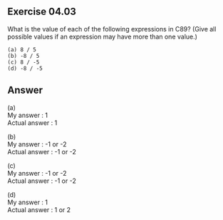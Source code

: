 ## Exercise 04.03
What is the value of each of the following expressions in C89? (Give all possible values if an expression may have more than one value.)
```
(a) 8 / 5
(b) -8 / 5
(c) 8 / -5
(d) -8 / -5
```

## Answer
(a)   
My answer : 1   
Actual answer : 1   

(b)   
My answer : -1 or -2   
Actual answer : -1 or -2   

(c)   
My answer : -1 or -2   
Actual answer : -1 or -2   

(d)   
My answer : 1   
Actual answer : 1 or 2   
